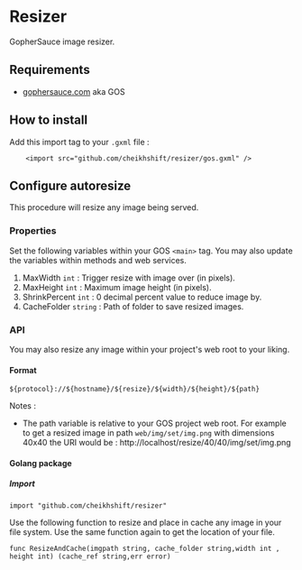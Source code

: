 # Resizer

GopherSauce image resizer.

## Requirements
- [gophersauce.com](http://gophersauce.com) aka GOS

## How to install
Add this import tag to your `.gxml` file :

		<import src="github.com/cheikhshift/resizer/gos.gxml" />


## Configure autoresize
This procedure will resize any image being served.

### Properties
Set the following variables within your GOS `<main>` tag. You may also update the variables within methods and web services.

1. MaxWidth `int` : Trigger resize with image over (in pixels).
2. MaxHeight `int` : Maximum image height (in pixels).
3. ShrinkPercent `int` : 0 decimal percent value to reduce image by.
4. CacheFolder `string` : Path of folder to save resized images.
 
### API
You may also resize any image within your project's web root to your liking.

#### Format

	${protocol}://${hostname}/${resize}/${width}/${height}/${path}

Notes : 
- The path variable is relative to your GOS project web root. For example to get a resized image in path `web/img/set/img.png` with dimensions 40x40 the URI would be : http://localhost/resize/40/40/img/set/img.png

#### Golang package

##### Import

	import "github.com/cheikhshift/resizer"

Use the following function to resize and place in cache any image in your file system. Use the same function again to get the location of your file.

	func ResizeAndCache(imgpath string, cache_folder string,width int , height int) (cache_ref string,err error)

